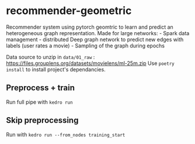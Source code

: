 # recommender-geometric

Recommender system using pytorch geomtric to learn and predict an heterogeneous graph representation.
Made for large networks:
    - Spark data management
    - distributed Deep graph network to predict new edges with labels (user rates a movie)
    - Sampling of the graph during epochs

Data source to unzip in `data/01_raw` : https://files.grouplens.org/datasets/movielens/ml-25m.zip
Use `poetry install` to install project's dependancies.

## Preprocess + train

Run full pipe with `kedro run`

## Skip preprocessing

Run with `kedro run --from_nodes training_start`
